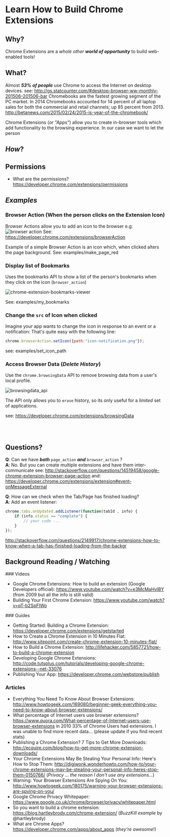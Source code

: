 # Learn How to Build Chrome Extensions

## Why?

Chrome Extensions are a *whole other* ***world of opportunity***
to build web-enabled tools!


## What?

Almost ***53% of people*** use Chrome to access the Internet on desktop devices.
see: http://gs.statcounter.com/#desktop-browser-ww-monthly-201506-201506-bar
Chromebooks are the fastest growing segment of the PC market.
In 2014 Chromebooks accounted for 14 percent of all laptop sales for both
the commercial and retail channels; up 85 percent from 2013.
http://betanews.com/2015/02/24/2015-is-year-of-the-chromebook/

Chrome Extensions (*or "Apps"*) allow you to create in-browser tools
which add functionality to the browsing experience.
In our case we want to let the person

## *How*?


## Permissions

+ What are the permissions? https://developer.chrome.com/extensions/permissions


## *Examples*

### Browser Action (When the person clicks on the Extension Icon)

Browser Actions allow you to add an icon to the browser e.g:
![browser action](https://developer.chrome.com/static/images/browser-action.png)
See: https://developer.chrome.com/extensions/browserAction

Example of a simple Browser Action is an icon which, when clicked
alters the page background.
See: examples/make_page_red

### Display list of Bookmarks

Uses the bookmarks API to show a list of the person's bookmarks
when they click on the icon (`browser_action`)

![chrome-extension-bookmarks-viewer](https://cloud.githubusercontent.com/assets/194400/11568030/e4a1eba8-99e1-11e5-83a3-cf7709a10ed0.png)

See: examples/my_bookmarks

### Change the `src` of Icon when clicked

Imagine your app wants to change the icon in response to an event or a notification:
That's quite easy with the following line:
```js
chrome.browserAction.setIcon({path:"icon-notification.png"});
```

see: examples/set_icon_path

### Access Browser Data (*Delete History*)

Use the `chrome.browsingData` API to remove browsing data from a user's local profile.

![browsingdata_api](https://cloud.githubusercontent.com/assets/194400/11569180/62dc7956-99e8-11e5-8c1c-15be80af7590.png)

The API only allows you to `erase` history, so its only useful for a *limited*
set of applications.

see: https://developer.chrome.com/extensions/browsingData

<br />
<br />

## Questions?

**Q**: Can we have ***both*** `page_action` ***and*** `browser_action` ?  
**A**: No. But you can create multiple extensions and have them inter-communicate
see: http://stackoverflow.com/questions/14519458/google-chrome-extension-browser-page-action
and: https://developer.chrome.com/extensions/extension#event-onMessageExternal

**Q**: How can we check when the Tab/Page has finished loading?  
**A**: Add an event listener:
```js
chrome.tabs.onUpdated.addListener(function(tabId , info) {
    if (info.status == "complete") {
        // your code ...
    }
});
```
http://stackoverflow.com/questions/2149917/chrome-extensions-how-to-know-when-a-tab-has-finished-loading-from-the-backgr

## Background Reading / Watching


### Videos

+ Google Chrome Extensions: How to build an extension
(Google Developers official):
https://www.youtube.com/watch?v=e3McMaHvlBY
(from 2009 but all the info is still valid)
+ Building Your First Chrome Extension:
https://www.youtube.com/watch?v=pT-b2SpFIWo

### Guides

+ Getting Started: Building a Chrome Extension:
https://developer.chrome.com/extensions/getstarted
+ How to Create a Chrome Extension in 10 Minutes Flat:
http://www.sitepoint.com/create-chrome-extension-10-minutes-flat/
+ How to Build a Chrome Extension:
http://lifehacker.com/5857721/how-to-build-a-chrome-extension
+ Developing Google Chrome Extensions:
http://code.tutsplus.com/tutorials/developing-google-chrome-extensions--net-33076
+ Publishing Your App: https://developer.chrome.com/webstore/publish

### Articles

+ Everything You Need To Know About Browser Extensions:
http://www.howtogeek.com/169080/beginner-geek-everything-you-need-to-know-about-browser-extensions/
+ What percentage of Internet users use browser extensions?
https://www.quora.com/What-percentage-of-Internet-users-use-browser-extensions
in 2010 33% of Chrome Users had extensions.
I was unable to find more recent data...
(please update if you find recent stats)
+ Publishing a Chrome Extension? 7 Tips to Get More Downloads:
http://ecquire.com/blog/how-to-get-more-chrome-extension-downloads/
+ Your Chrome Extensions May Be Stealing Your Personal Info: Here's How to Stop Them:
http://digiwonk.wonderhowto.com/how-to/your-chrome-extensions-may-be-stealing-your-personal-info-heres-stop-them-0150766/
(*Privacy ... the reason I don't use any extensions...*)
+ Warning: Your Browser Extensions Are Spying On You:
http://www.howtogeek.com/180175/warning-your-browser-extensions-are-spying-on-you/
+ Google Chrome Privacy Whitepaper:
https://www.google.co.uk/chrome/browser/privacy/whitepaper.html
+ So you want to build a chrome extension:
https://blog.hartleybrody.com/chrome-extension/ (*BuzzKill example* by @hartleybrody)
+ What are Chrome Apps? https://developer.chrome.com/apps/about_apps (*they're awesome*!)
